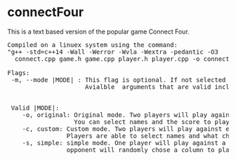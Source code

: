 # connectFour
This is a text based version of the popular game Connect Four. 
<pre>
Compiled on a linuex system using the command: 
"g++ -std=c++14 -Wall -Werror -Wvla -Wextra -pedantic -O3 
  connect.cpp game.h game.cpp player.h player.cpp -o connect"
  
Flags: 
 -m, --mode |MODE| : This flag is optional. If not selected the program will default to original. 
                     Avialble <MODE> arguments that are valid include:  
 <br>
 Valid |MODE|: 
    -o, original: Original mode. Two players will play against eachother on a standard 6x7 board.
                  You can select names and the score to play to. 
    -c, custom: Custom mode. Two players will play against eachoterh on a board the size of their choosing. 
                Players are able to select names and what character their piece will be.
    -s, simple: simple mode. One player will play against a simple computer opponent. The computer 
                opponent will randomly chose a column to play in on a standartd 6x7 board. 
</pre>
